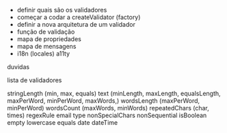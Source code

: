 * definir quais são os validadores
* começar a codar a createValidator (factory)
* definir a nova arquitetura de um validador
 * função de validação
 * mapa de propriedades
 * mapa de mensagens
* i18n (locales) a11ty

duvidas


lista de validadores

stringLength (min, max, equals)
text (minLength, maxLength, equalsLength, maxPerWord, minPerWord, maxWords,)
wordsLength (maxPerWord, minPerWord)
wordsCount (maxWords, minWords)
repeatedChars (char, times)
regexRule
email
type
nonSpecialChars
nonSequential
isBoolean
empty
lowercase
equals
date
dateTime





